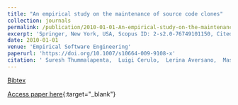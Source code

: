 ```yaml
---
title: "An empirical study on the maintenance of source code clones"
collection: journals
permalink: /publication/2010-01-01-An-empirical-study-on-the-maintenance-of-source-code-clones
excerpt: 'Springer, New York, USA, Scopus ID: 2-s2.0-76749101150, Cited by: 105'
date: 2010-01-01
venue: 'Empirical Software Engineering'
paperurl: 'https://doi.org/10.1007/s10664-009-9108-x'
citation: ' Suresh Thummalapenta,  Luigi Cerulo,  Lerina Aversano,  Massimiliano Di Penta, &quot;An empirical study on the maintenance of source code clones.&quot; Empirical Software Engineering, 2010.'
---
```

[Bibtex](https://dblp.org/rec/bib/journals/ese/ThummalapentaCAP10)

[Access paper here](https://doi.org/10.1007/s10664-009-9108-x){:target="_blank"}
